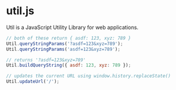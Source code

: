 util.js
=======

Util is a JavaScript Utility Library for web applications.

```javascript
// both of these return { asdf: 123, xyz: 789 }
Util.queryStringParams('?asdf=123&xyz=789');
Util.queryStringParams('asdf=123&xyz=789');

// returns '?asdf=123&xyz=789'
Util.buildQueryString({ asdf: 123, xyz: 789 });

// updates the current URL using window.history.replaceState()
Util.updateUrl('/');
```
